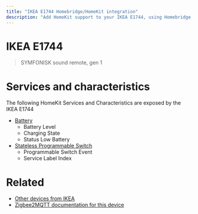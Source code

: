 ```yaml
---
title: "IKEA E1744 Homebridge/HomeKit integration"
description: "Add HomeKit support to your IKEA E1744, using Homebridge, Zigbee2MQTT and homebridge-z2m."
---
```

<!---
This file has been GENERATED using src/docgen/docgen.ts
DO NOT EDIT THIS FILE MANUALLY!
-->
# IKEA E1744
> SYMFONISK sound remote, gen 1


# Services and characteristics
The following HomeKit Services and Characteristics are exposed by
the IKEA E1744

* [Battery](../../battery.md)
  * Battery Level
  * Charging State
  * Status Low Battery
* [Stateless Programmable Switch](../../action.md)
  * Programmable Switch Event
  * Service Label Index


# Related
* [Other devices from IKEA](../index.md#ikea)
* [Zigbee2MQTT documentation for this device](https://www.zigbee2mqtt.io/devices/E1744.html)